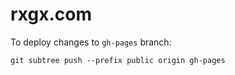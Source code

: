 # rxgx.com

To deploy changes to `gh-pages` branch:

```
git subtree push --prefix public origin gh-pages
```
